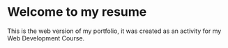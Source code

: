 <h1>Welcome to my resume</h1>
<p>This is the web version of my portfolio, it was created as an activity for my Web Development Course.<p>